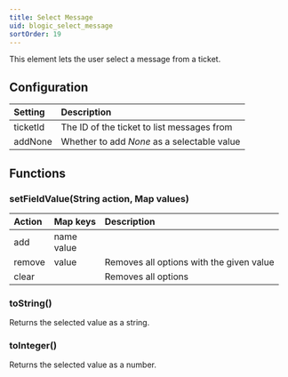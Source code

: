 ```yaml
---
title: Select Message
uid: blogic_select_message
sortOrder: 19
---
```


This element lets the user select a message from a ticket.

## Configuration

| Setting  | Description                                  |
|:---------|:---------------------------------------------|
| ticketId | The ID of the ticket to list messages from   |
| addNone  | Whether to add *None* as a selectable value  |

## Functions

### setFieldValue(String action, Map values)

| Action   | Map keys       | Description                              |
|:---------|:---------------|:-----------------------------------------|
| add      | name<br/>value |                                          |
| remove   | value          | Removes all options with the given value |
| clear    |                | Removes all options                      |

### toString()

Returns the selected value as a string.

### toInteger()

Returns the selected value as a number.
